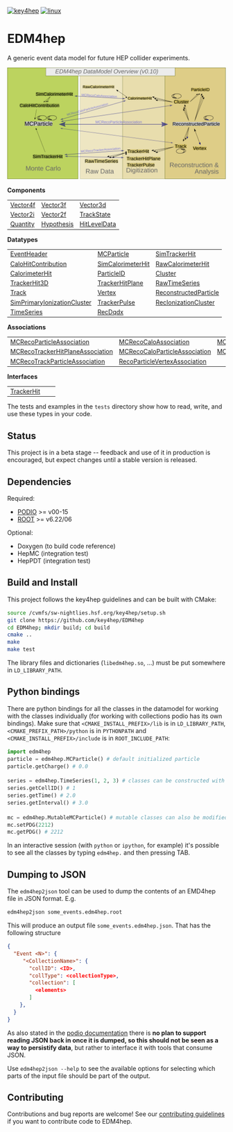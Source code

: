 
[![key4hep](https://github.com/key4hep/EDM4hep/workflows/key4hep_linux/badge.svg)](https://github.com/key4hep/EDM4hep/actions/workflows/key4hep_linux.yml)
[![linux](https://github.com/key4hep/EDM4hep/actions/workflows/lcg_linux_with_podio.yml/badge.svg)](https://github.com/key4hep/EDM4hep/actions/workflows/lcg_linux_with_podio.yml)
# EDM4hep


A generic event data model for future HEP collider experiments.

![](doc/edm4hep_diagram.svg)

**Components**

| | | |
|-|-|-|
| [Vector4f](https://github.com/key4hep/EDM4hep/blob/main/edm4hep.yaml#L9)       | [Vector3f](https://github.com/key4hep/EDM4hep/blob/main/edm4hep.yaml#L26)  | [Vector3d](https://github.com/key4hep/EDM4hep/blob/main/edm4hep.yaml#L41)    |
| [Vector2i](https://github.com/key4hep/EDM4hep/blob/main/edm4hep.yaml#L60)      | [Vector2f](https://github.com/key4hep/EDM4hep/blob/main/edm4hep.yaml#L74)  | [TrackState](https://github.com/key4hep/EDM4hep/blob/main/edm4hep.yaml#L88)  |
| [Quantity](https://github.com/key4hep/EDM4hep/blob/main/edm4hep.yaml#L111)     | [Hypothesis](https://github.com/key4hep/EDM4hep/blob/main/edm4hep.yaml#L119) | [HitLevelData](https://github.com/key4hep/EDM4hep/blob/main/edm4hep.yaml#L126) |


**Datatypes**

| | | |
|-|-|-|
| [EventHeader](https://github.com/key4hep/EDM4hep/blob/main/edm4hep.yaml#L136)         | [MCParticle](https://github.com/key4hep/EDM4hep/blob/main/edm4hep.yaml#L148)        | [SimTrackerHit](https://github.com/key4hep/EDM4hep/blob/main/edm4hep.yaml#L216)         |
| [CaloHitContribution](https://github.com/key4hep/EDM4hep/blob/main/edm4hep.yaml#L258) | [SimCalorimeterHit](https://github.com/key4hep/EDM4hep/blob/main/edm4hep.yaml#L270) | [RawCalorimeterHit](https://github.com/key4hep/EDM4hep/blob/main/edm4hep.yaml#L282)     |
| [CalorimeterHit](https://github.com/key4hep/EDM4hep/blob/main/edm4hep.yaml#L291)      | [ParticleID](https://github.com/key4hep/EDM4hep/blob/main/edm4hep.yaml#L303)        | [Cluster](https://github.com/key4hep/EDM4hep/blob/main/edm4hep.yaml#L316)               |
| [TrackerHit3D](https://github.com/key4hep/EDM4hep/blob/main/edm4hep.yaml#L337)          | [TrackerHitPlane](https://github.com/key4hep/EDM4hep/blob/main/edm4hep.yaml#L352)   | [RawTimeSeries](https://github.com/key4hep/EDM4hep/blob/main/edm4hep.yaml#L371)                |
| [Track](https://github.com/key4hep/EDM4hep/blob/main/edm4hep.yaml#L384)               | [Vertex](https://github.com/key4hep/EDM4hep/blob/main/edm4hep.yaml#L403)            | [ReconstructedParticle](https://github.com/key4hep/EDM4hep/blob/main/edm4hep.yaml#L420) |
| [SimPrimaryIonizationCluster](https://github.com/key4hep/EDM4hep/blob/main/edm4hep.yaml#L528) | [TrackerPulse](https://github.com/key4hep/EDM4hep/blob/main/edm4hep.yaml#L562) | [RecIonizationCluster](https://github.com/key4hep/EDM4hep/blob/main/edm4hep.yaml#L575) |
| [TimeSeries](https://github.com/key4hep/EDM4hep/blob/main/edm4hep.yaml#L586) | [RecDqdx](https://github.com/key4hep/EDM4hep/blob/main/edm4hep.yaml#L598) |                                                                                          |

**Associations**

| | | |
|-|-|-|
| [MCRecoParticleAssociation](https://github.com/key4hep/EDM4hep/blob/main/edm4hep.yaml#L454)        | [MCRecoCaloAssociation](https://github.com/key4hep/EDM4hep/blob/main/edm4hep.yaml#L463)         | [MCRecoTrackerAssociation](https://github.com/key4hep/EDM4hep/blob/main/edm4hep.yaml#L472)         |
| [MCRecoTrackerHitPlaneAssociation](https://github.com/key4hep/EDM4hep/blob/main/edm4hep.yaml#L481) | [MCRecoCaloParticleAssociation](https://github.com/key4hep/EDM4hep/blob/main/edm4hep.yaml#L490) | [MCRecoClusterParticleAssociation](https://github.com/key4hep/EDM4hep/blob/main/edm4hep.yaml#L499) |
| [MCRecoTrackParticleAssociation](https://github.com/key4hep/EDM4hep/blob/main/edm4hep.yaml#L508)   | [RecoParticleVertexAssociation](https://github.com/key4hep/EDM4hep/blob/main/edm4hep.yaml#L517) |                                                                                                      |

**Interfaces**

| | | |
|-|-|-|
| [TrackerHit](https://github.com/key4hep/EDM4hep/blob/main/edm4hep.yaml#L612) | | |


The tests and examples in the `tests` directory show how to read, write, and use these types in your code.


## Status

This project is in a beta stage -- feedback and use of it in production is encouraged, but expect changes until a stable version is released.

## Dependencies

Required:

* [PODIO](https://github.com/AIDASoft/podio) >= v00-15
* [ROOT](https://github.com/root-project/root) >= v6.22/06

Optional:

* Doxygen (to build code reference)
* HepMC (integration test)
* HepPDT (integration test)

## Build and Install

This project follows the key4hep guidelines and can be built with CMake:

```sh
source /cvmfs/sw-nightlies.hsf.org/key4hep/setup.sh
git clone https://github.com/key4hep/EDM4hep
cd EDM4hep; mkdir build; cd build
cmake ..
make
make test
```

The library files and dictionaries (`libedm4hep.so`, ...) must be put somewhere in `LD_LIBRARY_PATH`.

## Python bindings
There are python bindings for all the classes in the datamodel for working with
the classes individually (for working with collections podio has its own
bindings). Make sure that `<CMAKE_INSTALL_PREFIX>/lib` is in `LD_LIBRARY_PATH`,
`<CMAKE_PREFIX_PATH>/python` is in `PYTHONPATH` and `<CMAKE_INSTALL_PREFIX>/include` is in `ROOT_INCLUDE_PATH`:
```python
import edm4hep
particle = edm4hep.MCParticle() # default initialized particle
particle.getCharge() # 0.0

series = edm4hep.TimeSeries(1, 2, 3) # classes can be constructed with non-default parameters
series.getCellID() # 1
series.getTime() # 2.0
series.getInterval() # 3.0

mc = edm4hep.MutableMCParticle() # mutable classes can also be modified
mc.setPDG(2212)
mc.getPDG() # 2212
```

In an interactive session (with `python` or `ipython`, for example) it's
possible to see all the classes by typing `edm4hep.` and then pressing TAB.

## Dumping to JSON
The `edm4hep2json` tool can be used to dump the contents of an EMD4hep file in
JSON format. E.g.

```bash
edm4hep2json some_events.edm4hep.root
```

This will produce an output file `some_events.edm4hep.json`. That has the following structure
```json
{
  "Event <N>": {
     "<CollectionName>": {
       "collID": <ID>,
       "collType": <collectionType>,
       "collection": [
         <elements>
       ]
    },
  }
}
```

As also stated in the [podio
documentation](https://github.com/AIDASoft/podio/blob/master/doc/advanced_topics.md#dumping-json)
there is **no plan to support reading JSON back in once it is dumped, so this
should not be seen as a way to persistify data**, but rather to interface it
with tools that consume JSON.

Use `edm4hep2json --help` to see the available options for selecting which parts
of the input file should be part of the output.

## Contributing

Contributions and bug reports are welcome! See our [contributing guidelines](doc/contributing.md) if you want to contribute code to EDM4hep.
